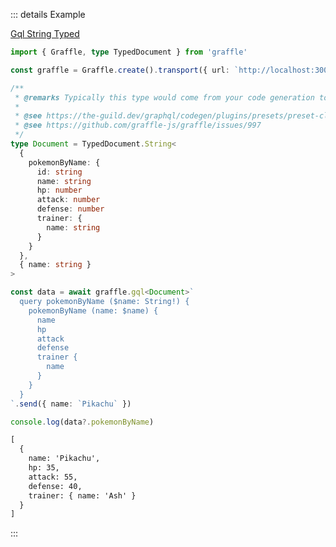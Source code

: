 ::: details Example

<div class="ExampleSnippet">
<a href="../../examples/gql/gql-string-typed">Gql String Typed</a>

<!-- dprint-ignore-start -->
```ts twoslash
import { Graffle, type TypedDocument } from 'graffle'

const graffle = Graffle.create().transport({ url: `http://localhost:3000/graphql` })

/**
 * @remarks Typically this type would come from your code generation tool.
 *
 * @see https://the-guild.dev/graphql/codegen/plugins/presets/preset-client#documentmode
 * @see https://github.com/graffle-js/graffle/issues/997
 */
type Document = TypedDocument.String<
  {
    pokemonByName: {
      id: string
      name: string
      hp: number
      attack: number
      defense: number
      trainer: {
        name: string
      }
    }
  },
  { name: string }
>

const data = await graffle.gql<Document>`
  query pokemonByName ($name: String!) {
    pokemonByName (name: $name) {
      name
      hp
      attack
      defense
      trainer {
        name
      }
    }
  }
`.send({ name: `Pikachu` })

console.log(data?.pokemonByName)
```
<!-- dprint-ignore-end -->

<!-- dprint-ignore-start -->
```txt
[
  {
    name: 'Pikachu',
    hp: 35,
    attack: 55,
    defense: 40,
    trainer: { name: 'Ash' }
  }
]
```
<!-- dprint-ignore-end -->

</div>
:::
